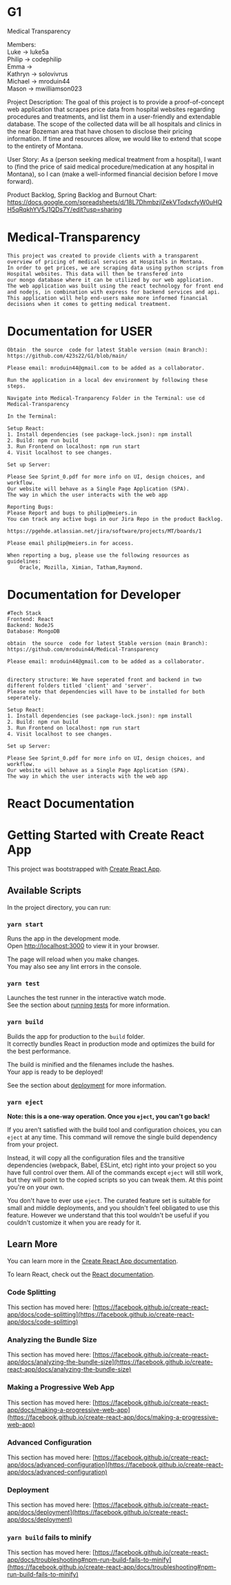 # G1

Medical Transparency

Members:\
Luke -> luke5a\
Philip -> codephilip\
Emma -> \
Kathryn -> solovivrus\
Michael -> mroduin44\
Mason -> mwilliamson023

Project Description: The goal of this project is to provide a proof-of-concept web application that scrapes price data from hospital websites regarding procedures and treatments, and list them in a user-friendly and extendable database. The scope of the collected data will be all hospitals and clinics in the near Bozeman area that have chosen to disclose their pricing information. If time and resources allow, we would like to extend that scope to the entirety of Montana.

User Story: As a (person seeking medical treatment from a hospital), I want to (find the price of said medical procedure/medication at any hospital in Montana), so I can (make a well-informed financial decision before I move forward).

Product Backlog, Spring Backlog and Burnout Chart: https://docs.google.com/spreadsheets/d/18L7DhmbzjlZekVTodxcfyW0uHQH5qRqkhYV5J1QDs7Y/edit?usp=sharing

# Medical-Transparency

    This project was created to provide clients with a transparent overview of pricing of medical services at Hospitals in Montana.
    In order to get prices, we are scraping data using python scripts from Hospital websites. This data will then be transfered into
    our mongo database where it can be utilized by our web application. The web application was built using the react technology for front end and nodejs, in combination with express for backend services and api.
    This application will help end-users make more informed financial decisions when it comes to getting medical treatment.

# Documentation for USER

    Obtain	the	source	code for latest Stable version (main Branch):
    https://github.com/423s22/G1/blob/main/

    Please email: mroduin44@gmail.com to be added as a collaborator.

    Run the application in a local dev environment by following these steps.

    Navigate into Medical-Tranparency Folder in the Terminal: use cd Medical-Transparency

    In the Terminal:

    Setup React:
    1. Install dependencies (see package-lock.json): npm install
    2. Build: npm run build
    3. Run Frontend on localhost: npm run start
    4. Visit localhost to see changes.

    Set up Server:

    Please See Sprint_0.pdf for more info on UI, design choices, and workflow.
    Our website will behave as a Single Page Application (SPA).
    The way in which the user interacts with the web app

    Reporting Bugs:
    Please Report and bugs to philip@meiers.in
    You can track any active bugs in our Jira Repo in the product Backlog.

    https://pgehde.atlassian.net/jira/software/projects/MT/boards/1

    Please email philip@meiers.in for access.

    When reporting a bug, please use the following resources as guidelines:
        Oracle, Mozilla, Ximian, Tatham,Raymond.

# Documentation for Developer

    #Tech Stack
    Frontend: React
    Backend: NodeJS
    Database: MongoDB

    obtain	the	source	code for latest Stable version (main Branch):
    https://github.com/mroduin44/Medical-Transparency

    Please email: mroduin44@gmail.com to be added as a collaborator.


    directory structure: We have seperated front and backend in two different folders titled 'client' and 'server'.
    Please note that dependencies will have to be installed for both seperately.

    Setup React:
    1. Install dependencies (see package-lock.json): npm install
    2. Build: npm run build
    3. Run Frontend on localhost: npm run start
    4. Visit localhost to see changes.

    Set up Server:

    Please See Sprint_0.pdf for more info on UI, design choices, and workflow.
    Our website will behave as a Single Page Application (SPA).
    The way in which the user interacts with the web app

# React Documentation 
# Getting Started with Create React App

This project was bootstrapped with [Create React App](https://github.com/facebook/create-react-app).

## Available Scripts

In the project directory, you can run:

### `yarn start`

Runs the app in the development mode.\
Open [http://localhost:3000](http://localhost:3000) to view it in your browser.

The page will reload when you make changes.\
You may also see any lint errors in the console.

### `yarn test`

Launches the test runner in the interactive watch mode.\
See the section about [running tests](https://facebook.github.io/create-react-app/docs/running-tests) for more information.

### `yarn build`

Builds the app for production to the `build` folder.\
It correctly bundles React in production mode and optimizes the build for the best performance.

The build is minified and the filenames include the hashes.\
Your app is ready to be deployed!

See the section about [deployment](https://facebook.github.io/create-react-app/docs/deployment) for more information.

### `yarn eject`

**Note: this is a one-way operation. Once you `eject`, you can't go back!**

If you aren't satisfied with the build tool and configuration choices, you can `eject` at any time. This command will remove the single build dependency from your project.

Instead, it will copy all the configuration files and the transitive dependencies (webpack, Babel, ESLint, etc) right into your project so you have full control over them. All of the commands except `eject` will still work, but they will point to the copied scripts so you can tweak them. At this point you're on your own.

You don't have to ever use `eject`. The curated feature set is suitable for small and middle deployments, and you shouldn't feel obligated to use this feature. However we understand that this tool wouldn't be useful if you couldn't customize it when you are ready for it.

## Learn More

You can learn more in the [Create React App documentation](https://facebook.github.io/create-react-app/docs/getting-started).

To learn React, check out the [React documentation](https://reactjs.org/).

### Code Splitting

This section has moved here: [https://facebook.github.io/create-react-app/docs/code-splitting](https://facebook.github.io/create-react-app/docs/code-splitting)

### Analyzing the Bundle Size

This section has moved here: [https://facebook.github.io/create-react-app/docs/analyzing-the-bundle-size](https://facebook.github.io/create-react-app/docs/analyzing-the-bundle-size)

### Making a Progressive Web App

This section has moved here: [https://facebook.github.io/create-react-app/docs/making-a-progressive-web-app](https://facebook.github.io/create-react-app/docs/making-a-progressive-web-app)

### Advanced Configuration

This section has moved here: [https://facebook.github.io/create-react-app/docs/advanced-configuration](https://facebook.github.io/create-react-app/docs/advanced-configuration)

### Deployment

This section has moved here: [https://facebook.github.io/create-react-app/docs/deployment](https://facebook.github.io/create-react-app/docs/deployment)

### `yarn build` fails to minify

This section has moved here: [https://facebook.github.io/create-react-app/docs/troubleshooting#npm-run-build-fails-to-minify](https://facebook.github.io/create-react-app/docs/troubleshooting#npm-run-build-fails-to-minify)
